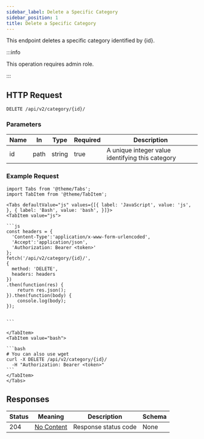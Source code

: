 ```yaml
---
sidebar_label: Delete a Specific Category
sidebar_position: 1
title: Delete a Specific Category
---
```


This endpoint deletes a specific category identified by \{id}. 


:::info

This operation requires admin role.

:::

## HTTP Request

`DELETE /api/v2/category/{id}/`

### Parameters

|Name|In|Type|Required|Description|
|---|---|---|---|---|
|id|path|string|true|A unique integer value identifying this category|

### Example Request

````mdx-code-block
import Tabs from '@theme/Tabs';
import TabItem from '@theme/TabItem';

<Tabs defaultValue="js" values={[{ label: 'JavaScript', value: 'js', }, { label: 'Bash', value: 'bash', }]}>
<TabItem value="js">

```js
const headers = {
  'Content-Type':'application/x-www-form-urlencoded',
  'Accept':'application/json',
  'Authorization: Bearer <token>'
};
fetch('/api/v2/category/{id}/',
{
  method: 'DELETE',
  headers: headers
})
.then(function(res) {
    return res.json();
}).then(function(body) {
    console.log(body);
});


```

</TabItem>
<TabItem value="bash">

```bash
# You can also use wget
curl -X DELETE /api/v2/category/{id}/
  -H "Authorization: Bearer <token>"
```
</TabItem>
</Tabs>
````

## Responses

|Status|Meaning|Description|Schema|
|---|---|---|---|
|204|[No Content](https://tools.ietf.org/html/rfc7231#section-6.3.5)|Response status code|None|






